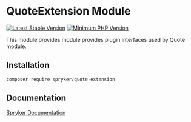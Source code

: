 # QuoteExtension Module
[![Latest Stable Version](https://poser.pugx.org/spryker/quote-extension/v/stable.svg)](https://packagist.org/packages/spryker/quote-extension)
[![Minimum PHP Version](https://img.shields.io/badge/php-%3E%3D%208.2-8892BF.svg)](https://php.net/)

This module provides module provides plugin interfaces used by Quote module.

## Installation

```
composer require spryker/quote-extension
```

## Documentation

[Spryker Documentation](https://docs.spryker.com)
